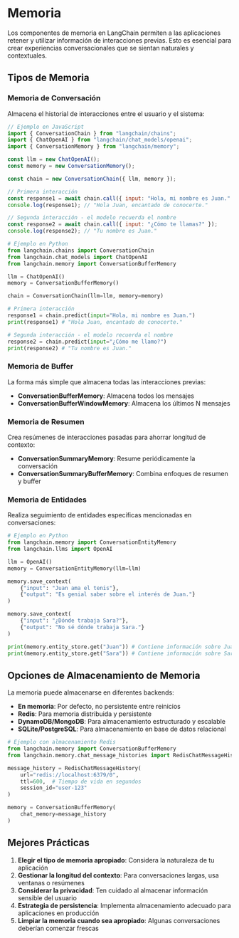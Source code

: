 # Memoria

Los componentes de memoria en LangChain permiten a las aplicaciones retener y utilizar información de interacciones previas. Esto es esencial para crear experiencias conversacionales que se sientan naturales y contextuales.

## Tipos de Memoria

### Memoria de Conversación
Almacena el historial de interacciones entre el usuario y el sistema:

```javascript
// Ejemplo en JavaScript
import { ConversationChain } from "langchain/chains";
import { ChatOpenAI } from "langchain/chat_models/openai";
import { ConversationMemory } from "langchain/memory";

const llm = new ChatOpenAI();
const memory = new ConversationMemory();

const chain = new ConversationChain({ llm, memory });

// Primera interacción
const response1 = await chain.call({ input: "Hola, mi nombre es Juan." });
console.log(response1); // "Hola Juan, encantado de conocerte."

// Segunda interacción - el modelo recuerda el nombre
const response2 = await chain.call({ input: "¿Cómo te llamas?" });
console.log(response2); // "Tu nombre es Juan."
```

```python
# Ejemplo en Python
from langchain.chains import ConversationChain
from langchain.chat_models import ChatOpenAI
from langchain.memory import ConversationBufferMemory

llm = ChatOpenAI()
memory = ConversationBufferMemory()

chain = ConversationChain(llm=llm, memory=memory)

# Primera interacción
response1 = chain.predict(input="Hola, mi nombre es Juan.")
print(response1) # "Hola Juan, encantado de conocerte."

# Segunda interacción - el modelo recuerda el nombre
response2 = chain.predict(input="¿Cómo me llamo?")
print(response2) # "Tu nombre es Juan."
```

### Memoria de Buffer
La forma más simple que almacena todas las interacciones previas:

- **ConversationBufferMemory**: Almacena todos los mensajes
- **ConversationBufferWindowMemory**: Almacena los últimos N mensajes

### Memoria de Resumen
Crea resúmenes de interacciones pasadas para ahorrar longitud de contexto:

- **ConversationSummaryMemory**: Resume periódicamente la conversación
- **ConversationSummaryBufferMemory**: Combina enfoques de resumen y buffer

### Memoria de Entidades
Realiza seguimiento de entidades específicas mencionadas en conversaciones:

```python
# Ejemplo en Python
from langchain.memory import ConversationEntityMemory
from langchain.llms import OpenAI

llm = OpenAI()
memory = ConversationEntityMemory(llm=llm)

memory.save_context(
    {"input": "Juan ama el tenis"},
    {"output": "Es genial saber sobre el interés de Juan."}
)

memory.save_context(
    {"input": "¿Dónde trabaja Sara?"},
    {"output": "No sé dónde trabaja Sara."}
)

print(memory.entity_store.get("Juan")) # Contiene información sobre Juan
print(memory.entity_store.get("Sara")) # Contiene información sobre Sara
```

## Opciones de Almacenamiento de Memoria

La memoria puede almacenarse en diferentes backends:

- **En memoria**: Por defecto, no persistente entre reinicios
- **Redis**: Para memoria distribuida y persistente
- **DynamoDB/MongoDB**: Para almacenamiento estructurado y escalable
- **SQLite/PostgreSQL**: Para almacenamiento en base de datos relacional

```python
# Ejemplo con almacenamiento Redis
from langchain.memory import ConversationBufferMemory
from langchain.memory.chat_message_histories import RedisChatMessageHistory

message_history = RedisChatMessageHistory(
    url="redis://localhost:6379/0", 
    ttl=600,  # Tiempo de vida en segundos
    session_id="user-123"
)

memory = ConversationBufferMemory(
    chat_memory=message_history
)
```

## Mejores Prácticas

1. **Elegir el tipo de memoria apropiado**: Considera la naturaleza de tu aplicación
2. **Gestionar la longitud del contexto**: Para conversaciones largas, usa ventanas o resúmenes
3. **Considerar la privacidad**: Ten cuidado al almacenar información sensible del usuario
4. **Estrategia de persistencia**: Implementa almacenamiento adecuado para aplicaciones en producción
5. **Limpiar la memoria cuando sea apropiado**: Algunas conversaciones deberían comenzar frescas